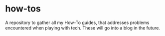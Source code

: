 # how-tos
A repository to gather all my How-To guides, that addresses problems encountered when playing with tech. These will go into a blog in the future.
